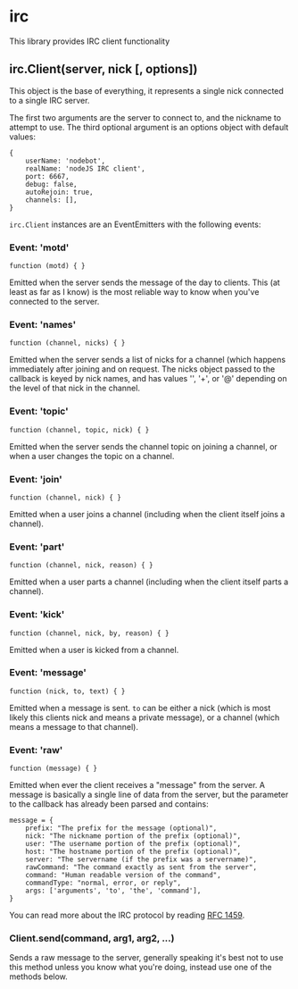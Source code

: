 irc
===

This library provides IRC client functionality

irc.Client(server, nick [, options])
------------------------------------

This object is the base of everything, it represents a single nick
connected to a single IRC server.

The first two arguments are the server to connect to, and the nickname to
attempt to use. The third optional argument is an options object with default
values:

    {
        userName: 'nodebot',
        realName: 'nodeJS IRC client',
        port: 6667,
        debug: false,
        autoRejoin: true,
        channels: [],
    }

`irc.Client` instances are an EventEmitters with the following events:

### Event: 'motd'

`function (motd) { }`

Emitted when the server sends the message of the day to clients.
This (at least as far as I know) is the most reliable way to know
when you've connected to the server.

### Event: 'names'

`function (channel, nicks) { }`

Emitted when the server sends a list of nicks for a channel (which
happens immediately after joining and on request. The nicks object
passed to the callback is keyed by nick names, and has values '',
'+', or '@' depending on the level of that nick in the channel.

### Event: 'topic'

`function (channel, topic, nick) { }`

Emitted when the server sends the channel topic on joining a channel, or when a user changes the topic on a channel.

### Event: 'join'

`function (channel, nick) { }`

Emitted when a user joins a channel (including when the client itself joins a channel).

### Event: 'part'

`function (channel, nick, reason) { }`

Emitted when a user parts a channel (including when the client itself parts a channel).

### Event: 'kick'

`function (channel, nick, by, reason) { }`

Emitted when a user is kicked from a channel.

### Event: 'message'

`function (nick, to, text) { }`

Emitted when a message is sent. `to` can be either a nick (which is most likely this clients nick and means a private message), or a channel (which means a message to that channel).

### Event: 'raw'

`function (message) { }`

Emitted when ever the client receives a "message" from the server. A message is basically a single line of data from the server, but the parameter to the callback has already been parsed and contains:

    message = {
        prefix: "The prefix for the message (optional)",
        nick: "The nickname portion of the prefix (optional)",
        user: "The username portion of the prefix (optional)",
        host: "The hostname portion of the prefix (optional)",
        server: "The servername (if the prefix was a servername)",
        rawCommand: "The command exactly as sent from the server",
        command: "Human readable version of the command",
        commandType: "normal, error, or reply",
        args: ['arguments', 'to', 'the', 'command'],
    }

You can read more about the IRC protocol by reading [RFC 1459](http://www.ietf.org/rfc/rfc1459.txt).

### Client.send(command, arg1, arg2, ...)

Sends a raw message to the server, generally speaking it's best not to use this
method unless you know what you're doing, instead use one of the methods below.
